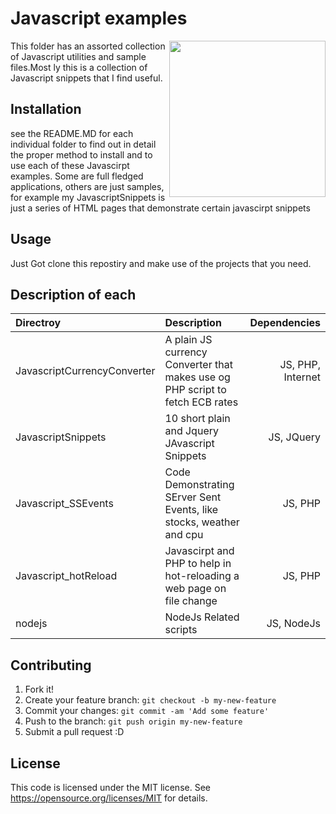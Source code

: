 # Javascript examples 

<img align="right" width="250" src="https://github.com/acbrandao/templates/blob/master/img/javascript.png">
This folder has an assorted collection of Javascript utilities and sample files.Most
ly this is a collection of Javascript snippets that I find useful.

## Installation

see the README.MD for each individual folder to find out in detail the proper method to install
and to use each of these Javascirpt examples. Some are full fledged applications, others are just
samples, for example my JavascriptSnippets is just a series of HTML pages that demonstrate certain javascirpt snippets

## Usage

Just Got clone this repostiry and make use of the projects that you need.

## Description of each
| Directroy                   | Description   | Dependencies  |
| :-------------------------- |:------------- | -----:|
| JavascriptCurrencyConverter | A plain JS currency Converter that makes use og PHP script to fetch ECB rates | JS, PHP, Internet |
| JavascriptSnippets    | 10 short plain and Jquery JAvascript Snippets      |   JS, JQuery |
| Javascript_SSEvents  | Code Demonstrating SErver Sent Events, like stocks, weather and cpu       |    JS, PHP |
| Javascript_hotReload | Javascirpt and PHP to help in hot-reloading a web page on file change | JS, PHP |
| nodejs  | NodeJs Related scripts | JS, NodeJs |

## Contributing
1. Fork it!
2. Create your feature branch: `git checkout -b my-new-feature`
3. Commit your changes: `git commit -am 'Add some feature'`
4. Push to the branch: `git push origin my-new-feature`
5. Submit a pull request :D

## License
This code  is licensed under the MIT license. See https://opensource.org/licenses/MIT  for details.
